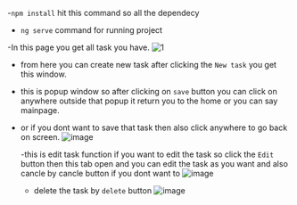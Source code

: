 -`npm install` hit this command so all the dependecy 
- `ng serve` command for running project

-In this page you get all task you have.
![1](https://github.com/user-attachments/assets/a439933f-86bb-4bc8-872a-cfad7b7fe30e)

- from here you can create new task after clicking the `New task` you get this window.
- this is popup window so after clicking on `save` button you can click on anywhere outside that popup it return you to the home or you can say mainpage.
- or if you dont want to save that task then also click anywhere to go back on screen.
  ![image](https://github.com/user-attachments/assets/293dff80-5c97-4b57-bdc5-5486166b6e74)

  -this is edit task function if you want to edit the task so click the `Edit` button then this tab open and you can edit the task as you want and also cancle by cancle button if you dont want to 
   ![image](https://github.com/user-attachments/assets/ac580b39-7c4f-475e-bc8a-64d7ec5c699b)
  
  - delete the task by `delete` button
  ![image](https://github.com/user-attachments/assets/c7c0ffcb-47ea-4422-b5b0-a61bd5d2e886)

  
  
 
